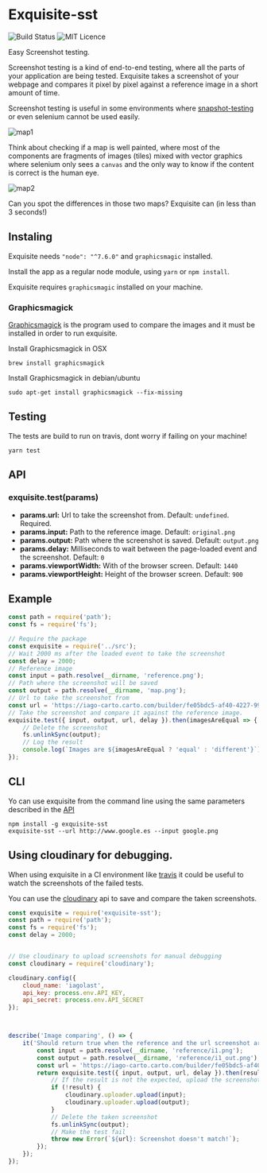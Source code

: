 # Exquisite-sst

![Build Status](https://travis-ci.org/IagoLast/Exquisite.svg?branch=master)
![MIT Licence](https://badges.frapsoft.com/os/mit/mit.svg?v=103)


Easy Screenshot testing.

Screenshot testing is a kind of end-to-end testing, where all the parts of your application are being tested.
Exquisite takes a screenshot of your webpage and compares it pixel by pixel against a reference image in a short amount of time.

Screenshot testing is useful in some environments where [snapshot-testing](https://facebook.github.io/jest/docs/snapshot-testing.html) or
even selenium cannot be used easily.

![map1](https://raw.githubusercontent.com/IagoLast/Exquisite/master/.images/example_1.png)

Think about checking if a map is well painted, where most of the components are fragments of images (tiles) mixed with vector graphics
where selenium only sees a `canvas` and the only way to know if the content is correct is the human eye.

![map2](https://raw.githubusercontent.com/IagoLast/Exquisite/master/.images/example_2.png)

Can you spot the differences in those two maps? Exquisite can (in less than 3 seconds!)

## Instaling
Exquisite needs `"node": "^7.6.0"` and `graphicsmagic` installed.

Install the app as a regular node module, using `yarn` or `npm install`.

Exquisite requires `graphicsmagic` installed on your machine.

### Graphicsmagick
[Graphicsmagick](http://www.graphicsmagick.org/) is the program used to compare the images and it must be installed in order to run exquisite.

Install Graphicsmagick in OSX

    brew install graphicsmagick

Install Graphicsmagick in debian/ubuntu

    sudo apt-get install graphicsmagick --fix-missing
    
## Testing
The tests are build to run on travis, dont worry if failing on your machine!

    yarn test
    

## API

### exquisite.test(params)
 - **params.url:** Url to take the screenshot from. Default: `undefined`. Required.
 - **params.input:** Path to the reference image. Default: `original.png`
 - **params.output:** Path where the screenshot is saved. Default: `output.png`
 - **params.delay:** Milliseconds to wait between the page-loaded event and the screenshot. Default: `0`
 - **params.viewportWidth:** With of the browser screen. Default: `1440`
 - **params.viewportHeight:** Height of the browser screen. Default: `900`

## Example 

```javascript
const path = require('path');
const fs = require('fs');

// Require the package
const exquisite = require('../src');
// Wait 2000 ms after the loaded event to take the screenshot
const delay = 2000;
// Reference image
const input = path.resolve(__dirname, 'reference.png');
// Path where the screenshot will be saved
const output = path.resolve(__dirname, 'map.png');
// Url to take the screenshot from
const url = 'https://iago-carto.carto.com/builder/fe05bdc5-af40-4227-9944-ba31e3493728/embed';
// Take the screenshot and compare it against the reference image.
exquisite.test({ input, output, url, delay }).then(imagesAreEqual => {
    // Delete the screenshot
    fs.unlinkSync(output);
    // Log the result
    console.log(`Images are ${imagesAreEqual ? 'equal' : 'different'}`);
});
```


## CLI
Yo can use exquisite from the command line using the same parameters described in the [API](https://github.com/IagoLast/exquisite#api)

    npm install -g exquisite-sst
    exquisite-sst --url http://www.google.es --input google.png

## Using cloudinary for debugging.

When using exquisite in a CI environment like [travis](https://docs.travis-ci.com/) it could be useful to watch the screenshots of the failed tests.

You can use the [cloudinary](cloudinary.com) api to save and compare the taken screenshots.

```javascript
const exquisite = require('exquisite-sst');
const path = require('path');
const fs = require('fs');
const delay = 2000;


// Use cloudinary to upload screenshots for manual debugging
const cloudinary = require('cloudinary');

cloudinary.config({
    cloud_name: 'iagolast',
    api_key: process.env.API_KEY,
    api_secret: process.env.API_SECRET
});



describe('Image comparing', () => {
    it('Should return true when the reference and the url screenshot are equal', () => {
        const input = path.resolve(__dirname, 'reference/i1.png');
        const output = path.resolve(__dirname, 'reference/i1_out.png');
        const url = 'https://iago-carto.carto.com/builder/fe05bdc5-af40-4227-9944-ba31e3493728/embed';
        return exquisite.test({ input, output, url, delay }).then(result => {
            // If the result is not the expected, upload the screenshots.
            if (!result) {
                cloudinary.uploader.upload(input);
                cloudinary.uploader.upload(output);
            }
            // Delete the taken screenshot
            fs.unlinkSync(output);
            // Make the test fail
            throw new Error(`${url}: Screenshot doesn't match!`);
        });
    });
});

```